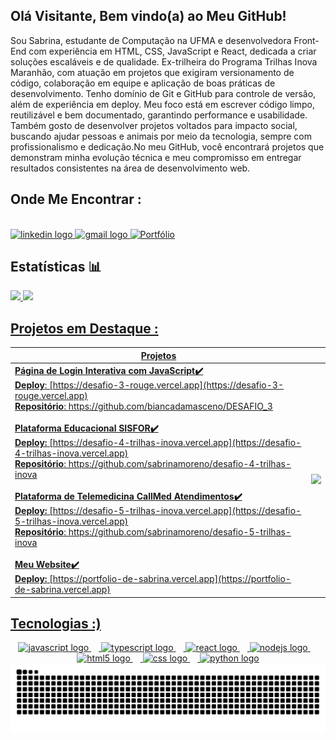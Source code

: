 
## Olá Visitante, Bem vindo(a) ao Meu GitHub!

Sou Sabrina, estudante de Computação na UFMA e desenvolvedora Front-End com experiência em HTML, CSS, JavaScript e React, dedicada a criar soluções escaláveis e de qualidade. Ex-trilheira do Programa Trilhas Inova Maranhão, com atuação em projetos que exigiram versionamento de código, colaboração em equipe e aplicação de boas práticas de desenvolvimento.
Tenho domínio de Git e GitHub para controle de versão, além de experiência em deploy. Meu foco está em escrever código limpo, reutilizável e bem documentado, garantindo performance e usabilidade. Também gosto de desenvolver projetos voltados para impacto social, buscando ajudar pessoas e animais por meio da tecnologia, sempre com profissionalismo e dedicação.No meu GitHub, você encontrará projetos que demonstram minha evolução técnica e meu compromisso em entregar resultados consistentes na área de desenvolvimento web.  

## Onde Me Encontrar :

<br> 

<div align="left">
  <!-- LinkedIn -->
  <a href="https://www.linkedin.com/in/sabrina2610/" target="_blank">
    <img src="https://raw.githubusercontent.com/maurodesouza/profile-readme-generator/master/src/assets/icons/social/linkedin/default.svg" 
         width="80" height="50" alt="linkedin logo" />
  </a>

  <!-- Gmail -->
  <a href="https://mail.google.com/mail/?view=cm&to=contact.sabrina.dev@gmail.com" target="_blank">
    <img src="https://raw.githubusercontent.com/maurodesouza/profile-readme-generator/master/src/assets/icons/social/gmail/default.svg" 
         width="80" height="50" alt="gmail logo" />
  </a>

  <!-- Portfólio -->
  <a href="https://portfolio-de-sabrina.vercel.app" target="_blank">
    <img src="https://img.icons8.com/ios-filled/50/9b59b6/internet.png" 
         alt="Portfólio" width="60"/>
  </a>
</div>

## Estatísticas 📊
<div>
<a href="https://github.com/sabrinamoreno">
<img loading="lazy" height="180em" src="https://github-readme-stats.vercel.app/api/top-langs/?username=sabrinamoreno&layout=compact&langs_count=7&theme=dracula"/>
<img loading="lazy" height="180em" src="https://github-readme-stats.vercel.app/api?username=sabrinamoreno&show_icons=true&theme=dracula&include_all_commits=true&count_private=true"/>
</div>

## Projetos em Destaque :

| Projetos | |
|----------|--|
| **Página de Login Interativa com JavaScript✔️** <br>**Deploy**: [https://desafio-3-rouge.vercel.app](https://desafio-3-rouge.vercel.app)<br>**Repositório**: https://github.com/biancadamasceno/DESAFIO_3<br><br> **Plataforma Educacional SISFOR✔️** <br>**Deploy:** [https://desafio-4-trilhas-inova.vercel.app](https://desafio-4-trilhas-inova.vercel.app) <br>**Repositório**: https://github.com/sabrinamoreno/desafio-4-trilhas-inova <br><br> **Plataforma de Telemedicina CallMed Atendimentos✔️** <br>**Deploy:** [https://desafio-5-trilhas-inova.vercel.app](https://desafio-5-trilhas-inova.vercel.app) <br>**Repositório**: https://github.com/sabrinamoreno/desafio-5-trilhas-inova <br><br> **Meu Website✔️** <br>**Deploy:** [https://portfolio-de-sabrina.vercel.app](https://portfolio-de-sabrina.vercel.app) | <p align="center"><img src="https://media1.tenor.com/m/KXR25Mh2tPsAAAAC/typing.gif" width="200"></p> |

  
## Tecnologias :) 
  
<div align="center">
  <img src="https://cdn.jsdelivr.net/gh/devicons/devicon/icons/javascript/javascript-original.svg" height="60" alt="javascript logo"  />
  <img width="12" />
  <img src="https://skillicons.dev/icons?i=ts" height="60" alt="typescript logo"  />
  <img width="12" />
  <img src="https://cdn.jsdelivr.net/gh/devicons/devicon/icons/react/react-original.svg" height="60" alt="react logo"  />
  <img width="12" />
  <img src="https://cdn.jsdelivr.net/gh/devicons/devicon/icons/nodejs/nodejs-original.svg" height="60" alt="nodejs logo"  />
  <img width="12" />
  <img src="https://cdn.jsdelivr.net/gh/devicons/devicon/icons/html5/html5-original.svg" height="60" alt="html5 logo"  />
  <img width="12" />
  <img src="https://cdn.jsdelivr.net/gh/devicons/devicon/icons/css3/css3-original.svg" height="60" alt="css logo"  />
  <img width="12" />
  <img src="https://skillicons.dev/icons?i=py" height="60" alt="python logo"  />
</div>

<picture align="center">
  <source media="(prefers-color-scheme: dark)" srcset="https://raw.githubusercontent.com/sabrinamoreno/sabrinamoreno/output/github-contribution-grid-snake-dark.svg">
  <source media="(prefers-color-scheme: light)" srcset="https://raw.githubusercontent.com/sabrinamoreno/sabrinamoreno/output/github-contribution-grid-snake-dark.svg">
  <img align="center" alt="github contribution grid snake animation" src="https://raw.githubusercontent.com/sabrinamoreno/sabrinamoreno/output/github-contribution-grid-snake.svg">
</picture>
